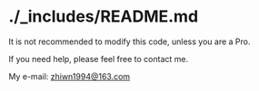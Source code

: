 # ./_includes/README.md

It is not recommended to modify this code, unless you are a Pro.

If you need help, please feel free to contact me.

My e-mail: zhiwn1994@163.com

